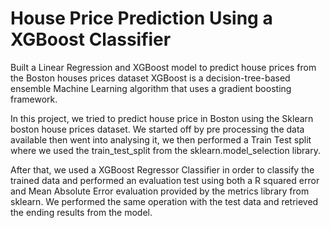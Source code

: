 # House Price Prediction Using a XGBoost Classifier
Built a Linear Regression and XGBoost model to predict house prices from the Boston houses prices dataset
XGBoost is a decision-tree-based ensemble Machine Learning algorithm that uses a gradient boosting framework.

In this project, we tried to predict house price in Boston using the Sklearn boston house prices dataset.
We started off by pre processing the data available then went into analysing it, we then performed a Train Test split where we used the train_test_split from the sklearn.model_selection library.

After that, we used a XGBoost Regressor Classifier in order to classify the trained data and performed an evaluation test using both a R squared error and Mean Absolute Error evaluation provided by the metrics library from sklearn.
We performed the same operation with the test data and retrieved the ending results from the model.

